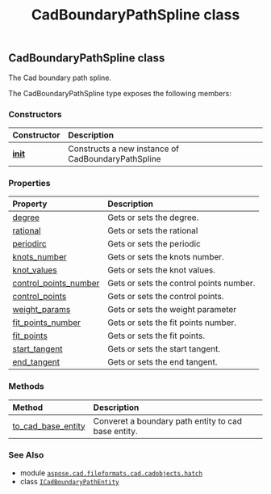 ﻿---
title: CadBoundaryPathSpline class
second_title: Aspose.CAD for Python via .NET API References
description: 
type: docs
weight: 40
url: /aspose.cad.fileformats.cad.cadobjects.hatch/cadboundarypathspline/
is_root: false
---

## CadBoundaryPathSpline class

The Cad boundary path spline.



The CadBoundaryPathSpline type exposes the following members:

### Constructors
| Constructor | Description |
| :- | :- |
| [__init__](/cad/python-net/aspose.cad.fileformats.cad.cadobjects.hatch/cadboundarypathspline/__init__/#) | Constructs a new instance of CadBoundaryPathSpline |


### Properties
| Property | Description |
| :- | :- |
| [degree](/cad/python-net/aspose.cad.fileformats.cad.cadobjects.hatch/cadboundarypathspline/degree) | Gets or sets the degree. |
| [rational](/cad/python-net/aspose.cad.fileformats.cad.cadobjects.hatch/cadboundarypathspline/rational) | Gets or sets the rational |
| [periodirc](/cad/python-net/aspose.cad.fileformats.cad.cadobjects.hatch/cadboundarypathspline/periodirc) | Gets or sets the periodic |
| [knots_number](/cad/python-net/aspose.cad.fileformats.cad.cadobjects.hatch/cadboundarypathspline/knots_number) | Gets or sets the knots number. |
| [knot_values](/cad/python-net/aspose.cad.fileformats.cad.cadobjects.hatch/cadboundarypathspline/knot_values) | Gets or sets the knot values. |
| [control_points_number](/cad/python-net/aspose.cad.fileformats.cad.cadobjects.hatch/cadboundarypathspline/control_points_number) | Gets or sets the control points number. |
| [control_points](/cad/python-net/aspose.cad.fileformats.cad.cadobjects.hatch/cadboundarypathspline/control_points) | Gets or sets the control points. |
| [weight_params](/cad/python-net/aspose.cad.fileformats.cad.cadobjects.hatch/cadboundarypathspline/weight_params) | Gets or sets the weight parameter |
| [fit_points_number](/cad/python-net/aspose.cad.fileformats.cad.cadobjects.hatch/cadboundarypathspline/fit_points_number) | Gets or sets the fit points number. |
| [fit_points](/cad/python-net/aspose.cad.fileformats.cad.cadobjects.hatch/cadboundarypathspline/fit_points) | Gets or sets the fit points. |
| [start_tangent](/cad/python-net/aspose.cad.fileformats.cad.cadobjects.hatch/cadboundarypathspline/start_tangent) | Gets or sets the start tangent. |
| [end_tangent](/cad/python-net/aspose.cad.fileformats.cad.cadobjects.hatch/cadboundarypathspline/end_tangent) | Gets or sets the end tangent. |


### Methods
| Method | Description |
| :- | :- |
| [to_cad_base_entity](/cad/python-net/aspose.cad.fileformats.cad.cadobjects.hatch/cadboundarypathspline/to_cad_base_entity/#) | Converet a boundary path entity to cad base entity. |



### See Also
* module [`aspose.cad.fileformats.cad.cadobjects.hatch`](..)
* class [`ICadBoundaryPathEntity`](/cad/python-net/aspose.cad.fileformats.cad.cadobjects.hatch/icadboundarypathentity)
